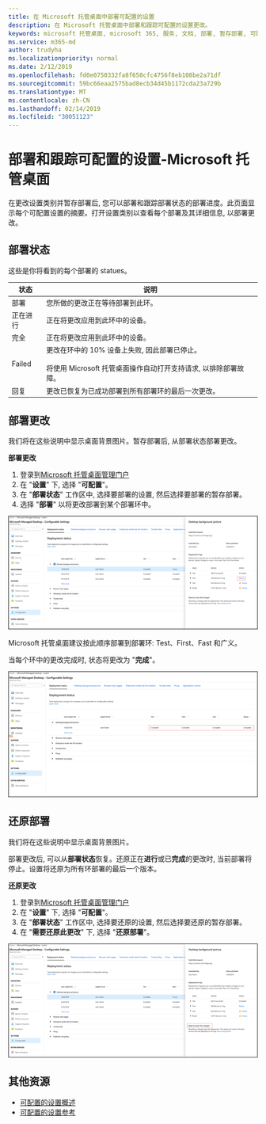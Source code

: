 ```yaml
---
title: 在 Microsoft 托管桌面中部署可配置的设置
description: 在 Microsoft 托管桌面中部署和跟踪可配置的设置更改。
keywords: microsoft 托管桌面, microsoft 365, 服务, 文档, 部署, 暂存部署, 可配置的设置
ms.service: m365-md
author: trudyha
ms.localizationpriority: normal
ms.date: 2/12/2019
ms.openlocfilehash: fd0e0750332fa8f650cfc4756f8eb108be2a71df
ms.sourcegitcommit: 59bc66eaa2575bad8ecb34d45b1172cda23a729b
ms.translationtype: MT
ms.contentlocale: zh-CN
ms.lasthandoff: 02/14/2019
ms.locfileid: "30051123"
---
```

# <a name="deploy-and-track-configurable-settings---microsoft-managed-desktop"></a>部署和跟踪可配置的设置-Microsoft 托管桌面

在更改设置类别并暂存部署后, 您可以部署和跟踪部署状态的部署进度。此页面显示每个可配置设置的摘要。打开设置类别以查看每个部署及其详细信息, 以部署更改。 

## <a name="deployment-statuses"></a>部署状态 

这些是你将看到的每个部署的 statues。

状态  | 说明 
--- | --- 
部署 | 您所做的更改正在等待部署到此环。
正在进行 | 正在将更改应用到此环中的设备。 
完全 | 正在将更改应用到此环中的设备。 
Failed | 更改在环中的 10% 设备上失败, 因此部署已停止。<br><br> 将使用 Microsoft 托管桌面操作自动打开支持请求, 以排除部署故障。 
回复 | 更改已恢复为已成功部署到所有部署环的最后一次更改。

## <a name="deploy-changes"></a>部署更改

我们将在这些说明中显示桌面背景图片。暂存部署后, 从部署状态部署更改。 

**部署更改**

1. 登录到[Microsoft 托管桌面管理门户](http://aka.ms/mwaasportal)
2. 在 "**设置**" 下, 选择 "**可配置**"。
3. 在 "**部署状态**" 工作区中, 选择要部署的设置, 然后选择要部署的暂存部署。
4. 选择 "**部署**" 以将更改部署到某个部署环中。

![可配置的设置部署状态概述](images/deploy-cs-overview.png)

Microsoft 托管桌面建议按此顺序部署到部署环: Test、First、Fast 和广义。 

当每个环中的更改完成时, 状态将更改为 "**完成**"。

![可配置的设置部署完成](images/config-setting-complete.png)

## <a name="revert-deployment"></a>还原部署

我们将在这些说明中显示桌面背景图片。 

部署更改后, 可以从**部署状态**恢复。还原正在**进行**或已**完成**的更改时, 当前部署将停止。设置将还原为所有环部署的最后一个版本。 

**还原更改**
1. 登录到[Microsoft 托管桌面管理门户](http://aka.ms/mwaasportal)
2. 在 "**设置**" 下, 选择 "**可配置**"。
3. 在 "**部署状态**" 工作区中, 选择要还原的设置, 然后选择要还原的暂存部署。
4. 在 "**需要还原此更改**" 下, 选择 "**还原部署**"。

![可配置的设置部署还原](images/config-setting-revert.png) 

## <a name="additional-resources"></a>其他资源
- [可配置的设置概述](config-setting-overview.md)
- [可配置的设置参考](config-setting-ref.md) 